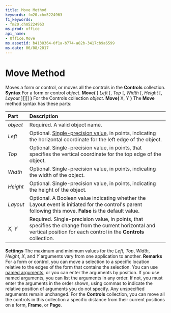 ```yaml
---
title: Move Method
keywords: fm20.chm5224963
f1_keywords:
- fm20.chm5224963
ms.prod: office
api_name:
- Office.Move
ms.assetid: b4138364-0f1a-b774-a82b-3417cb9a6599
ms.date: 06/08/2017
---
```



# Move Method



Moves a form or control, or moves all the controls in the **Controls** collection.
 **Syntax**
For a form or control _object_. **Move(** [ _Left_ [, _Top_ [, _Width_ [, _Height_ [, _Layout_ ]]]]] **)**
For the Controls collection _object_. **Move(** X, Y **)**
The **Move** method syntax has these parts:


|**Part**|**Description**|
|:-----|:-----|
| _object_|Required. A valid object name.|
| _Left_|Optional. [Single-precision value](vbe-glossary.md), in points, indicating the horizontal coordinate for the left edge of the object.|
| _Top_|Optional. Single-precision value, in points, that specifies the vertical coordinate for the top edge of the object.|
| _Width_|Optional. Single-precision value, in points, indicating the width of the object.|
| _Height_|Optional. Single-precision value, in points, indicating the height of the object.|
| _Layout_|Optional. A Boolean value indicating whether the Layout event is initiated for the control's parent following this move. **False** is the default value.|
| _X, Y_|Required. Single-precision value, in points, that specifies the change from the current horizontal and vertical position for each control in the **Controls** collection.|
 **Settings**
The maximum and minimum values for the  _Left_, _Top_, _Width_, _Height_, _X_, and _Y_ arguments vary from one application to another.
 **Remarks**
For a form or control, you can move a selection to a specific location relative to the edges of the form that contains the selection.
You can use [named arguments](vbe-glossary.md), or you can enter the arguments by position. If you use named arguments, you can list the arguments in any order. If not, you must enter the arguments in the order shown, using commas to indicate the relative position of arguments you do not specify. Any unspecified arguments remain unchanged.
For the **Controls** collection, you can move all the controls in this collection a specific distance from their current positions on a form, **Frame**, or **Page**.

